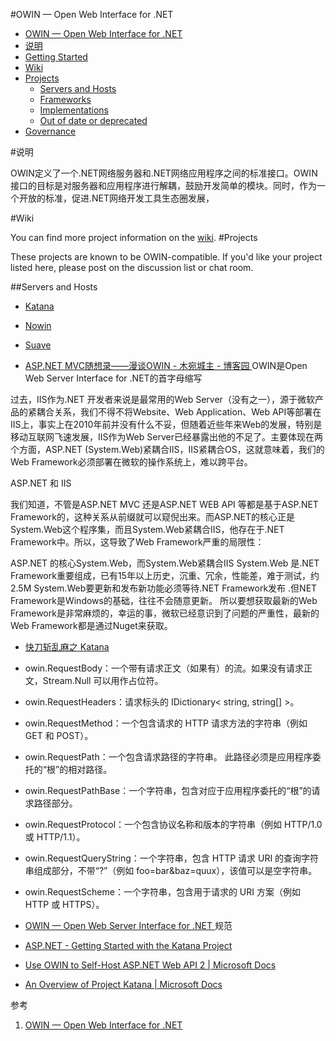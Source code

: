 
#OWIN — Open Web Interface for .NET

<!-- @import "[TOC]" {cmd:"toc", depthFrom:1, depthTo:6, orderedList:false} -->
<!-- code_chunk_output -->

* [OWIN — Open Web Interface for .NET](#owin-open-web-interface-for-net)
* [说明](#说明)
* [Getting Started](#getting-started)
* [Wiki](#wiki)
* [Projects](#projects)
	* [Servers and Hosts](#servers-and-hosts)
	* [Frameworks](#frameworks)
	* [Implementations](#implementations)
	* [Out of date or deprecated](#out-of-date-or-deprecated)
* [Governance](#governance)

<!-- /code_chunk_output -->



#说明

OWIN定义了一个.NET网络服务器和.NET网络应用程序之间的标准接口。OWIN接口的目标是对服务器和应用程序进行解耦，鼓励开发简单的模块。同时，作为一个开放的标准，促进.NET网络开发工具生态圈发展，


#Wiki

You can find more project information on the [wiki](https://github.com/owin/owin/wiki).
#Projects

These projects are known to be OWIN-compatible. If you'd like your project listed here, please post on the discussion list or chat room.

##Servers and Hosts

- [Katana](http://katanaproject.codeplex.com/)
- [Nowin](https://github.com/Bobris/Nowin)
- [Suave](https://github.com/SuaveIO/suave)

- [ASP.NET MVC随想录——漫谈OWIN - 木宛城主 - 博客园 ](http://www.cnblogs.com/OceanEyes/p/thinking-in-asp-net-mvc-what-is-owin.html)
OWIN是Open Web Server Interface for .NET的首字母缩写

过去，IIS作为.NET 开发者来说是最常用的Web Server（没有之一），源于微软产品的紧耦合关系，我们不得不将Website、Web Application、Web API等部署在IIS上，事实上在2010年前并没有什么不妥，但随着近些年来Web的发展，特别是移动互联网飞速发展，IIS作为Web Server已经暴露出他的不足了。主要体现在两个方面，ASP.NET (System.Web)紧耦合IIS，IIS紧耦合OS，这就意味着，我们的Web Framework必须部署在微软的操作系统上，难以跨平台。

ASP.NET 和 IIS

我们知道，不管是ASP.NET MVC 还是ASP.NET WEB API 等都是基于ASP.NET Framework的，这种关系从前缀就可以窥倪出来。而ASP.NET的核心正是System.Web这个程序集，而且System.Web紧耦合IIS，他存在于.NET Framework中。所以，这导致了Web Framework严重的局限性：

ASP.NET 的核心System.Web，而System.Web紧耦合IIS
System.Web 是.NET Framework重要组成，已有15年以上历史，沉重、冗余，性能差，难于测试，约2.5M
System.Web要更新和发布新功能必须等待.NET Framework发布
.但NET Framework是Windows的基础，往往不会随意更新。
所以要想获取最新的Web Framework是非常麻烦的，幸运的事，微软已经意识到了问题的严重性，最新的Web Framework都是通过Nuget来获取。

- [快刀斩乱麻之 Katana ](www.cnblogs.com/xishuai/p/asp-net-5-owin-katana.html)

- owin.RequestBody：一个带有请求正文（如果有）的流。如果没有请求正文，Stream.Null 可以用作占位符。
- owin.RequestHeaders：请求标头的 IDictionary< string, string[] >。
- owin.RequestMethod：一个包含请求的 HTTP 请求方法的字符串（例如 GET 和 POST）。
- owin.RequestPath：一个包含请求路径的字符串。 此路径必须是应用程序委托的“根”的相对路径。
- owin.RequestPathBase：一个字符串，包含对应于应用程序委托的“根”的请求路径部分。
- owin.RequestProtocol：一个包含协议名称和版本的字符串（例如 HTTP/1.0 或 HTTP/1.1）。
- owin.RequestQueryString：一个字符串，包含 HTTP 请求 URI 的查询字符串组成部分，不带“?”（例如 foo=bar&baz=quux），该值可以是空字符串。
- owin.RequestScheme：一个字符串，包含用于请求的 URI 方案（例如 HTTP 或 HTTPS）。

- [OWIN — Open Web Server Interface for .NET ](http://owin.org/spec/spec/owin-1.0.0.html)规范

- [ASP.NET - Getting Started with the Katana Project ](https://msdn.microsoft.com/en-us/magazine/dn451439.aspx)

- [Use OWIN to Self-Host ASP.NET Web API 2 | Microsoft Docs ](https://docs.microsoft.com/en-us/aspnet/web-api/overview/hosting-aspnet-web-api/use-owin-to-self-host-web-api)

- [An Overview of Project Katana | Microsoft Docs ](https://docs.microsoft.com/en-us/aspnet/aspnet/overview/owin-and-katana/an-overview-of-project-katana)

参考

1. [OWIN — Open Web Interface for .NET ](http://owin.org/)